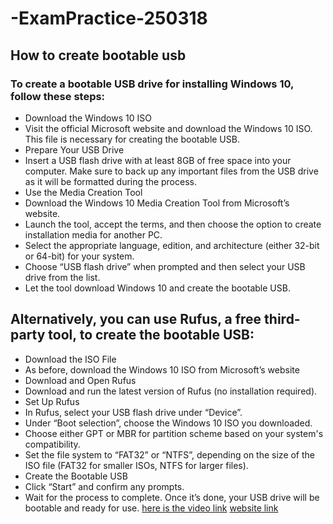 # -ExamPractice-250318
## How to create bootable usb
### To create a bootable USB drive for installing Windows 10, follow these steps:
- Download the Windows 10 ISO
- Visit the official Microsoft website and download the Windows 10 ISO. This file is necessary for creating the bootable USB.
- Prepare Your USB Drive
-  Insert a USB flash drive with at least 8GB of free space into your computer. Make sure to back up any important files from the USB drive as it will be formatted during the process.
-  Use the Media Creation Tool
-  Download the Windows 10 Media Creation Tool from Microsoft’s website.
-  Launch the tool, accept the terms, and then choose the option to create installation media for another PC.
-  Select the appropriate language, edition, and architecture (either 32-bit or 64-bit) for your system.
-  Choose “USB flash drive” when prompted and then select your USB drive from the list.
-  Let the tool download Windows 10 and create the bootable USB.
## Alternatively, you can use Rufus, a free third-party tool, to create the bootable USB:
 - Download the ISO File
- As before, download the Windows 10 ISO from Microsoft’s website
- Download and Open Rufus
- Download and run the latest version of Rufus (no installation required).
- Set Up Rufus
- In Rufus, select your USB flash drive under “Device”.
- Under “Boot selection”, choose the Windows 10 ISO you downloaded.
- Choose either GPT or MBR for partition scheme based on your system's compatibility.
- Set the file system to “FAT32” or “NTFS”, depending on the size of the ISO file (FAT32 for smaller ISOs, NTFS for larger files).
- Create the Bootable USB
- Click “Start” and confirm any prompts.
- Wait for the process to complete. Once it’s done, your USB drive will be bootable and ready for use.
  [here is the video link](https://www.youtube.com/watch?v=abpAPQH1RsI)
  [website link](https://www.hellotech.com/guide/for/how-to-create-windows-10-bootable-usb?srsltid=AfmBOoqTlAYxI6KLAFnrjl0U3qwR5Xi_H-foazHt_H1ATQWN09m6jajc)

  

